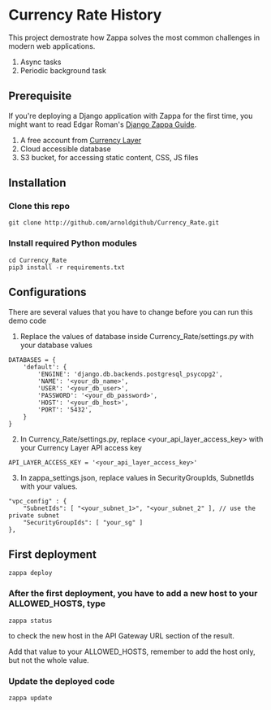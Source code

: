 # Currency Rate History
This project demostrate how Zappa solves the most common challenges in modern web applications.

1. Async tasks
2. Periodic background task

## Prerequisite
If you're deploying a Django application with Zappa for the first time, you might want to read Edgar Roman's [Django Zappa Guide](https://edgarroman.github.io/zappa-django-guide/).

1. A free account from [Currency Layer](https://currencylayer.com/)
2. Cloud accessible database
3. S3 bucket, for accessing static content, CSS, JS files

## Installation
### Clone this repo
```
git clone http://github.com/arnoldgithub/Currency_Rate.git
```

### Install required Python modules
```
cd Currency_Rate
pip3 install -r requirements.txt
```

## Configurations
There are several values that you have to change before you can run this demo code
1. Replace the values of database inside Currency_Rate/settings.py with your database values
```
DATABASES = {
    'default': {
        'ENGINE': 'django.db.backends.postgresql_psycopg2',
        'NAME': '<your_db_name>',
        'USER': '<your_db_user>',
        'PASSWORD': '<your_db_password>',
        'HOST': '<your_db_host>',
        'PORT': '5432',
    }
}
```

2. In Currency_Rate/settings.py, replace <your_api_layer_access_key> with your Currency Layer API access key
```
API_LAYER_ACCESS_KEY = '<your_api_layer_access_key>'
```

3. In zappa_settings.json, replace values in SecurityGroupIds, SubnetIds with your values.
```
"vpc_config" : {
    "SubnetIds": [ "<your_subnet_1>", "<your_subnet_2" ], // use the private subnet
    "SecurityGroupIds": [ "your_sg" ]
},
```

## First deployment
```
zappa deploy
```

### After the first deployment, you have to add a new host to your ALLOWED_HOSTS, type
```
zappa status
```
to check the new host in the API Gateway URL section of the result.

Add that value to your ALLOWED_HOSTS, remember to add the host only, but not the whole value.

### Update the deployed code
```
zappa update
```